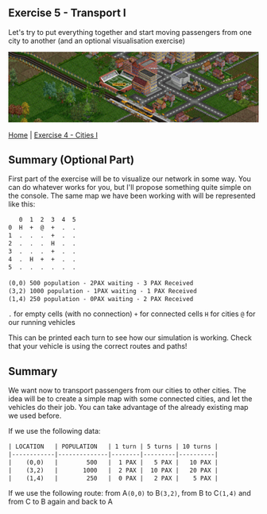 ## Exercise 5 - Transport I

Let's try to put everything together and start moving passengers from one city to another (and an optional visualisation
exercise)

<kbd> <img src="exercise_5_header.png" /> </kbd>

[Home](../README.md) | [Exercise 4 - Cities I](exercise-4.md)

## Summary (Optional Part)

First part of the exercise will be to visualize our network in some way. You can do whatever works for you, but I'll
propose something quite simple on the console. The same map we have been working with will be represented like this:

```
   0  1  2  3  4  5    
0  H  +  @  +  .  .
1  .  .  .  +  .  .
2  .  .  .  H  .  .
3  .  .  .  +  .  .
4  .  H  +  +  .  .
5  .  .  .  .  .  .

(0,0) 500 population - 2PAX waiting - 3 PAX Received
(3,2) 1000 population - 1PAX waiting - 1 PAX Received
(1,4) 250 population - 0PAX waiting - 2 PAX Received
```

`.` for empty cells (with no connection)
`+` for connected cells
`H` for cities
`@` for our running vehicles

This can be printed each turn to see how our simulation is working. Check that your vehicle is using the correct routes
and paths!

## Summary

We want now to transport passengers from our cities to other cities. The idea will be to create a simple map with some
connected cities, and let the vehicles do their job. You can take advantage of the already existing map we used before.

If we use the following data:

    | LOCATION   | POPULATION   | 1 turn | 5 turns | 10 turns |
    |------------|--------------|--------|---------|----------|
    |    (0,0)   |        500   |  1 PAX |   5 PAX |   10 PAX |
    |    (3,2)   |       1000   |  2 PAX |  10 PAX |   20 PAX |
    |    (1,4)   |        250   |  0 PAX |   2 PAX |    5 PAX |
     
If we use the following route: from A`(0,0)` to B`(3,2)`, from B to C`(1,4)` and from C to B again and back to A

